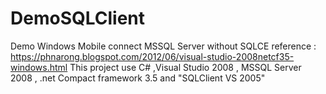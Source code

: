 # DemoSQLClient
Demo Windows Mobile connect MSSQL Server without SQLCE
reference : https://phnarong.blogspot.com/2012/06/visual-studio-2008netcf35-windows.html
This project use C# ,Visual Studio 2008 , MSSQL Server 2008 , .net Compact framework 3.5 and "SQLClient VS 2005"
